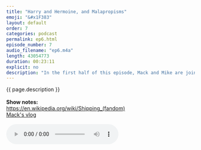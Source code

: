 ```yaml
---
title: "Harry and Hermoine, and Malapropisms"
emoji: "&#x1F383"
layout: default
order: 7
categories: podcast
permalink: ep6.html
episode_number: 7
audio_filename: "ep6.m4a"
length: 43054773
duration: 00:23:11
explicit: no
description: "In the first half of this episode, Mack and Mike are joined by their co-worker, Roxana. They talk about Internet reviews, shipping, and the Harry Potter OTP. Mack and Mike then read malapropisms off of the Internet."
---
```


<p>
{{ page.description }}
<br />
<br />
<b>Show notes:</b>
<br />
<a href="https://en.wikipedia.org/wiki/Shipping_(fandom)">https://en.wikipedia.org/wiki/Shipping_(fandom)</a>
<br />
<a href="https://www.youtube.com/watch?v=8THXsg6K_Do">Mack's vlog</a>
<br />
<br />
<audio controls="">
<source src="{{ site.podcast_audio_prefix | append: page.audio_filename }}" type="audio/x-m4a" />
Your browser does not support the audio element.
</audio>
</p>


